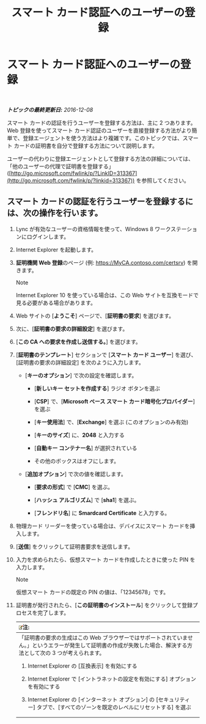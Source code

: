 ﻿---
title: スマート カード認証へのユーザーの登録
TOCTitle: スマート カード認証へのユーザーの登録
ms:assetid: a6445a83-a94b-423f-ba2a-12b5f84c5d75
ms:mtpsurl: https://technet.microsoft.com/ja-jp/library/Dn308570(v=OCS.15)
ms:contentKeyID: 56270131
ms.date: 12/10/2016
mtps_version: v=OCS.15
ms.translationtype: HT
---

# スマート カード認証へのユーザーの登録

 

_**トピックの最終更新日:** 2016-12-08_

スマート カードの認証を行うユーザーを登録する方法は、主に 2 つあります。Web 登録を使ってスマート カード認証のユーザーを直接登録する方法がより簡単で、登録エージェントを使う方法はより複雑です。このトピックでは、スマート カードの証明書を自分で登録する方法について説明します。

ユーザーの代わりに登録エージェントとして登録する方法の詳細については、「他のユーザーの代理で証明書を登録する」 ([http://go.microsoft.com/fwlink/p/?LinkID=313367](http://go.microsoft.com/fwlink/p/?linkid=313367)) を参照してください。

## スマート カードの認証を行うユーザーを登録するには、次の操作を行います。

1.  Lync が有効なユーザーの資格情報を使って、Windows 8 ワークステーションにログインします。

2.  Internet Explorer を起動します。

3.  **証明機関 Web 登録**のページ (例: https://MyCA.contoso.com/certsrv) を開きます。
    
    > [!NOTE]
    > Internet Explorer 10 を使っている場合は、この Web サイトを互換モードで見る必要がある場合があります。


4.  Web サイトの \[**ようこそ**\] ページで、\[**証明書の要求**\] を選びます。

5.  次に、\[**証明書の要求の詳細設定**\] を選びます。

6.  \[**この CA への要求を作成し送信する。**\] を選びます。

7.  \[**証明書のテンプレート**\] セクションで \[**スマート カード ユーザー**\] を選び、\[証明書の要求の詳細設定\] を次のように入力します。
    
      - \[**キーのオプション**\] で次の設定を確認します。
        
          - \[**新しいキー セットを作成する**\] ラジオ ボタンを選ぶ
        
          - \[**CSP**\] で、\[**Microsoft ベース スマート カード暗号化プロバイダー**\] を選ぶ
        
          - \[**キー使用法**\] で、\[**Exchange**\] を選ぶ (このオプションのみ有効)
        
          - \[**キーのサイズ**\] に、**2048** と入力する
        
          - \[**自動キー コンテナー名**\] が選択されている
        
          - その他のボックスはオフにします。
    
      - \[**追加オプション**\] で次の値を確認します。
        
          - \[**要求の形式**\] で \[**CMC**\] を選ぶ。
        
          - \[**ハッシュ アルゴリズム**\] で \[**sha1**\] を選ぶ。
        
          - \[**フレンドリ名**\] に **Smardcard Certificate** と入力する。

8.  物理カード リーダーを使っている場合は、デバイスにスマート カードを挿入します。

9.  \[**送信**\] をクリックして証明書要求を送信します。

10. 入力を求められたら、仮想スマート カードを作成したときに使った PIN を入力します。
    
    > [!NOTE]
    > 仮想スマート カードの既定の PIN の値は、「12345678」です。


11. 証明書が発行されたら、\[**この証明書のインストール**\] をクリックして登録プロセスを完了します。
    
    <table>
    <colgroup>
    <col style="width: 100%" />
    </colgroup>
    <thead>
    <tr class="header">
    <th><img src="images/Gg412781.note(OCS.15).gif" title="note" alt="note" />注:</th>
    </tr>
    </thead>
    <tbody>
    <tr class="odd">
    <td>「証明書の要求の生成はこの Web ブラウザーではサポートされていません。」というエラーが発生して証明書の作成が失敗した場合、解決する方法として次の 3 つが考えられます。
    <ol>
    <li><p>Internet Explorer の [互換表示] を有効にする</p></li>
    <li><p>Internet Explorer で [イントラネットの設定を有効にする] オプションを有効にする</p></li>
    <li><p>Internet Explorer の [インターネット オプション] の [セキュリティー] タブで、[すべてのゾーンを既定のレベルにリセットする] を選ぶ</p></li>
    </ol></td>
    </tr>
    </tbody>
    </table>

